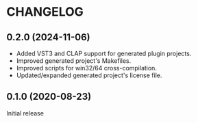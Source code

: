 # CHANGELOG


## 0.2.0 (2024-11-06)

* Added VST3 and CLAP support for generated plugin projects.
* Improved generated project's Makefiles.
* Improved scripts for win32/64 cross-compilation.
* Updated/expanded generated project's license file.


## 0.1.0 (2020-08-23)

Initial release
